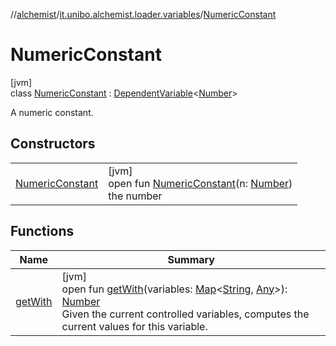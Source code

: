 //[alchemist](../../../index.md)/[it.unibo.alchemist.loader.variables](../index.md)/[NumericConstant](index.md)

# NumericConstant

[jvm]\
class [NumericConstant](index.md) : [DependentVariable](../-dependent-variable/index.md)<[Number](https://docs.oracle.com/javase/8/docs/api/java/lang/Number.html)> 

A numeric constant.

## Constructors

| | |
|---|---|
| [NumericConstant](-numeric-constant.md) | [jvm]<br>open fun [NumericConstant](-numeric-constant.md)(n: [Number](https://docs.oracle.com/javase/8/docs/api/java/lang/Number.html))<br>the number |

## Functions

| Name | Summary |
|---|---|
| [getWith](get-with.md) | [jvm]<br>open fun [getWith](get-with.md)(variables: [Map](https://docs.oracle.com/javase/8/docs/api/java/util/Map.html)<[String](https://docs.oracle.com/javase/8/docs/api/java/lang/String.html), [Any](https://kotlinlang.org/api/latest/jvm/stdlib/kotlin/-any/index.html)>): [Number](https://docs.oracle.com/javase/8/docs/api/java/lang/Number.html)<br>Given the current controlled variables, computes the current values for this variable. |
